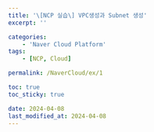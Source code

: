 ```yaml
---
title: '\[NCP 실습\] VPC생성과 Subnet 생성'
excerpt: ''

categories:
    - 'Naver Cloud Platform'
tags:
    - [NCP, Cloud]

permalink: /NaverCloud/ex/1

toc: true
toc_sticky: true

date: 2024-04-08
last_modified_at: 2024-04-08
---
```

